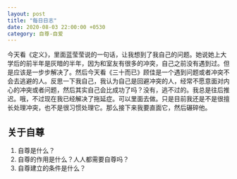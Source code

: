 ```yaml
---
layout: post
title: "每日日志"
date: 2020-08-03 22:00:00 +0530
category: 自尊-自爱
---
```


今天看《定义》，里面蓝莹莹说的一句话，让我想到了我自己的问题。她说她上大学后的前半年是灰暗的半年，因为和室友有很多的冲突，自己之前没有遇到过。但是应该是一步步解决了。然后今天看《三十而已》顾佳是一个遇到问题或者冲突不会去逃避的人。反思一下我自己，我认为自己是回避冲突的人，经常不愿意面对内心的冲突或者问题，然后其实自己会比成功了吗？没有，逃不过的。我总是往后推迟。哦，不过现在我已经解决了拖延症。可以里面去做。只是目前我还是不是很擅长处理冲突，也不是很习惯处理它。那么接下来我要直面它，然后碾碎他。
## 关于自尊

1. 自尊是什么？
2. 自尊的作用是什么？人人都需要自尊吗？
3. 自尊建立的条件是什么？

